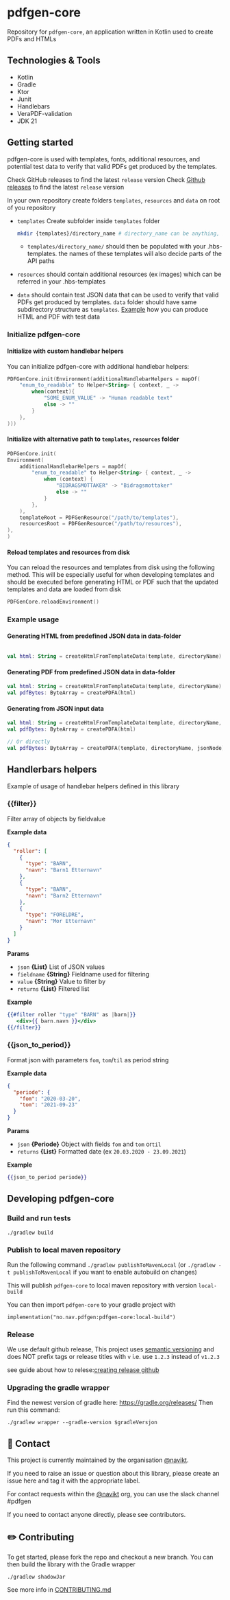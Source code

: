# pdfgen-core
Repository for `pdfgen-core`, an application written in Kotlin used to create PDFs and HTMLs

## Technologies & Tools
* Kotlin
* Gradle
* Ktor
* Junit
* Handlebars
* VeraPDF-validation
* JDK 21

## Getting started

pdfgen-core is used with templates, fonts, additional resources, and potential test data to verify that valid PDFs get produced by the templates.

Check GitHub releases to find the latest `release` version 
Check [Github releases](https://github.com/navikt/pdfgen-core/releases) to find the latest `release` version

In your own repository create folders `templates`, `resources` and `data` on root of you repository
* `templates`
    Create subfolder inside `templates` folder
    ```bash
    mkdir {templates}/directory_name # directory_name can be anything, but it'll be a necessary part of the API later
    ````
  * `templates/directory_name/` should then be populated with your .hbs-templates. the names of these templates will also decide parts of the API paths
    
* `resources` should contain additional resources (ex images) which can be referred in your .hbs-templates
* `data` should contain test JSON data that can be used to verify that valid PDFs get produced by templates. `data` folder should have same subdirectory structure as `templates`. [Example](#generating-HTML-from-predefined-JSON-data-in-data-folder) how you can produce HTML and PDF with test data


### Initialize pdfgen-core
#### Initialize with custom handlebar helpers
You can initialize pdfgen-core with additional handlebar helpers:
```kotlin
PDFGenCore.init(Environment(additionalHandlebarHelpers = mapOf(
    "enum_to_readable" to Helper<String> { context, _ ->
        when(context){
            "SOME_ENUM_VALUE" -> "Human readable text"
            else -> ""
        }
    },
)))
```
#### Initialize with alternative path to `templates`, `resources` folder
```kotlin
PDFGenCore.init(
Environment(
    additionalHandlebarHelpers = mapOf(
        "enum_to_readable" to Helper<String> { context, _ ->
            when (context) {
                "BIDRAGSMOTTAKER" -> "Bidragsmottaker"
                else -> ""
            }
        },
    ),
    templateRoot = PDFGenResource("/path/to/templates"),
    resourcesRoot = PDFGenResource("/path/to/resources"),
),
)
```

#### Reload templates and resources from disk
You can reload the resources and templates from disk using the following method.
This will be especially useful for when developing templates and should be executed before generating HTML or PDF such that the updated templates and data are loaded from disk
```kotlin
PDFGenCore.reloadEnvironment()
```

### Example usage
#### Generating HTML from predefined JSON data in data-folder
```kotlin

val html: String = createHtmlFromTemplateData(template, directoryName)
```

#### Generating PDF from predefined JSON data in data-folder
```kotlin
val html: String = createHtmlFromTemplateData(template, directoryName)
val pdfBytes: ByteArray = createPDFA(html)
```

#### Generating from JSON input data
```kotlin
val html: String = createHtmlFromTemplateData(template, directoryName, jsonNode)
val pdfBytes: ByteArray = createPDFA(html)

// Or directly
val pdfBytes: ByteArray = createPDFA(template, directoryName, jsonNode)
```

## Handlerbars helpers
Example of usage of handlebar helpers defined in this library

### {{filter}}

Filter array of objects by fieldvalue

**Example data**

```json
{
  "roller": [
    {
      "type": "BARN",
      "navn": "Barn1 Etternavn"
    },
    {
      "type": "BARN",
      "navn": "Barn2 Etternavn"
    },
    {
      "type": "FORELDRE",
      "navn": "Mor Etternavn"
    }
  ]
}
```

**Params**

* `json` **{List}** List of JSON values
* `fieldname` **{String}** Fieldname used for filtering
* `value` **{String}** Value to filter by
* `returns` **{List}** Filtered list

**Example**

```handlebars
{{#filter roller "type" "BARN" as |barn|}}
   <div>{{ barn.navn }}</div>
{{/filter}}

```

### {{json_to_period}}

Format json with parameters `fom`, `tom`/`til` as period string

**Example data**

```json
{
  "periode": {
    "fom": "2020-03-20",
    "tom": "2021-09-23"
  }
}
```

**Params**

* `json` **{Periode}** Object with fields `fom` and `tom` or`til`
* `returns` **{List}** Formatted date (ex `20.03.2020 - 23.09.2021`)

**Example**

```handlebars
{{json_to_period periode}}
```
## Developing pdfgen-core

### Build and run tests
`./gradlew build`

### Publish to local maven repository
Run the following command
`./gradlew publishToMavenLocal` (or `./gradlew -t publishToMavenLocal` if you want to enable autobuild on changes)

This will publish `pdfgen-core` to local maven repository with version `local-build`

You can then import `pdfgen-core` to your gradle project with

`implementation("no.nav.pdfgen:pdfgen-core:local-build")`

### Release
We use default github release, 
This project uses [semantic versioning](https://semver.org/) and does NOT prefix tags or release titles with `v` i.e. use `1.2.3` instead of `v1.2.3` 

see guide about how to relese:[creating release github](
https://docs.github.com/en/repositories/releasing-projects-on-github/managing-releases-in-a-repository#creating-a-release)

### Upgrading the gradle wrapper
Find the newest version of gradle here: https://gradle.org/releases/ Then run this command:

```./gradlew wrapper --gradle-version $gradleVersjon```


## 👥 Contact

This project is currently maintained by the organisation [@navikt](https://github.com/navikt).

If you need to raise an issue or question about this library, please create an issue here and tag it with the appropriate label.

For contact requests within the [@navikt](https://github.com/navikt) org, you can use the slack channel #pdfgen

If you need to contact anyone directly, please see contributors.

## ✏️ Contributing

To get started, please fork the repo and checkout a new branch. You can then build the library with the Gradle wrapper

```shell script
./gradlew shadowJar
```

See more info in [CONTRIBUTING.md](CONTRIBUTING.md)
